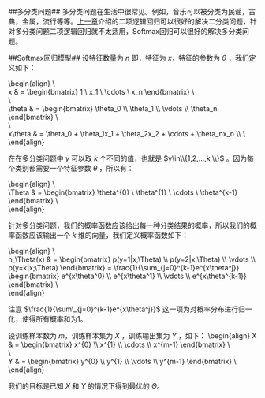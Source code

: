 
##多分类问题##
多分类问题在生活中很常见。例如，音乐可以被分类为民谣，古典，金属，流行等等。[上一章](http://www.coderjie.com/blog/604c0804dbeb11e7841d00163e0c0e36)介绍的二项逻辑回归可以很好的解决二分类问题，针对多分类问题二项逻辑回归就不太适用，Softmax回归可以很好的解决多分类问题。

##Softmax回归模型##
设特征数量为 $n$ 即，特征为 $x$，特征的参数为 $\theta$ ，我们定义如下：

\begin{align}
\\\
x & =
\begin{bmatrix}
1 \ x\_1 \ \cdots \ x\_n
\end{bmatrix}
\\\
\\\
\theta & =
\begin{bmatrix}
\theta\_0 \\\\
\theta\_1 \\\\
\vdots    \\\\
\theta\_n
\end{bmatrix}
\\\
\\\
x\theta & = \theta\_0 + \theta\_1x\_1 + \theta\_2x\_2 + \cdots + \theta\_nx\_n \\\\
\\\
\end{align}

在在多分类问题中 $y$ 可以取 $k$ 个不同的值，也就是 $y\in\\{1,2,...,k \\}$ 。因为每个类别都需要一个特征参数 $\theta$ ，所以有：

\begin{align}
\\\
\Theta & =
\begin{bmatrix}
\theta^{0} \ \theta^{1} \ \cdots \ \theta^{k-1}
\end{bmatrix}
\\\
\end{align}

针对多分类问题，我们的概率函数应该给出每一种分类结果的概率，所以我们的概率函数应该输出一个 $k$ 维的向量，我们定义概率函数如下：

\begin{align}
\\\
h\_\Theta(x) & = 
\begin{bmatrix}
p(y=1|x;\Theta) \\\\
p(y=2|x;\Theta) \\\\
\vdots    \\\\
p(y=k|x;\Theta)
\end{bmatrix}
= \frac{1}{\sum\_{j=0}^{k-1}e^{x\theta^j}}
\begin{bmatrix}
e^{x\theta^0} \\\\
e^{x\theta^1} \\\\
\vdots    \\\\
e^{x\theta^{k-1}}
\end{bmatrix}
\\\
\end{align}

注意 $\frac{1}{\sum\_{j=0}^{k-1}e^{x\theta^j}}$ 这一项为对概率分布进行归一化，使得所有概率和为1。

设训练样本数为 $m$，训练样本集为 $X$ ，训练输出集为 $Y$ ，如下：
\begin{align}
X & =
\begin{bmatrix}
x^{0}  \\\\
x^{1}  \\\\
\cdots \\\\
x^{m-1}
\end{bmatrix}
\\\
\\\
Y & =
\begin{bmatrix}
y^{0}       \\\\
y^{1}       \\\\
\vdots        \\\\
y^{m-1}
\end{bmatrix}
\\\
\end{align}

我们的目标是已知 $X$ 和 $Y$ 的情况下得到最优的 $\Theta$。